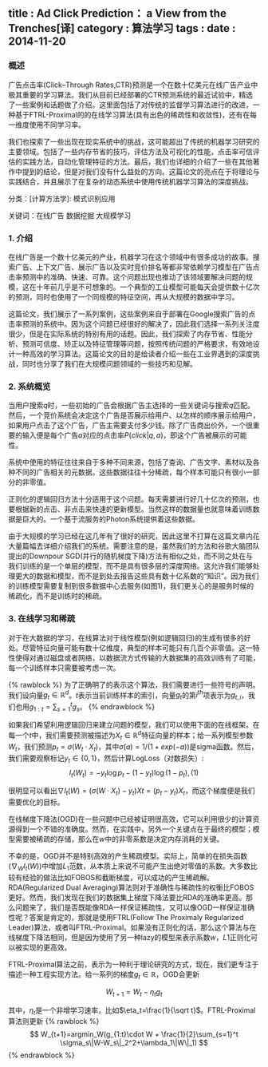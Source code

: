title    : Ad Click Prediction： a View from the Trenches[译]
category : 算法学习
tags     : 
date     : 2014-11-20
---

### 概述

广告点击率(Click–Through Rates,CTR)预测是一个在数十亿美元在线广告产业中极其重要的学习算法。我们从目前已经部署的CTR预测系统的最近试验中，精选了一些案例和话题做了介绍。这里面包括了对传统的监督学习算法进行的改进，一种基于FTRL-Proximal的的在线学习算法(具有出色的稀疏性和收敛性)，还有在每一维度使用不同学习率。

我们也探索了一些出现在现实系统中的挑战，这可能超出了传统的机器学习研究的主要领域。包括了一些内存节省的技巧，评估方法及可视化的性能，点击率可信评估的实践方法，自动化管理特征的方法。最后，我们也详细的介绍了一些在其他著作中提到的结论，但是对我们没有什么益处的方向。这篇论文的亮点在于将理论与实践结合，并且展示了在复杂的动态系统中使用传统机器学习算法的深度挑战。

分类：[计算方法学]: 模式识别应用

关键词：在线广告 数据挖掘 大规模学习

### 1. 介绍

在线广告是一个数十亿美元的产业，机器学习在这个领域中有很多成功的故事。搜索广告、上下文广告、展示广告以及实时竞价排名等都非常依赖学习模型在广告点击率预测中的准确、快速、可靠。这个问题出现也推动了该领域要解决问题的规模，这在十年前几乎是不可想象的。一个典型的工业模型可能每天会提供数十亿次的预测，同时也使用了一个同规模的特征空间，再从大规模的数据中学习。

这篇论文，我们展示了一系列案例，这些案例来自于部署在Google搜索广告的点击率预测的系统中。因为这个问题已经很好的解决了，因此我们选择一系列关注度很少，但是在实际系统的特别有用的话题。因此，我们探索了内存节省、性能分析、预测可信度、矫正以及特征管理等问题，按照传统问题的严格要求，有效地设计一种高效的学习算法。这篇论文的目的是给读者介绍一些在工业界遇到的深度挑战，同时也分享了我们在大规模问题领域的一些技巧和见解。

### 2. 系统概览

当用户搜索$q$时，一些初始的广告会根据广告主选择的一些关键词与搜索$q$匹配。然后，一个竞价系统会决定这个广告是否展示给用户、以怎样的顺序展示给用户，如果用户点击了这个广告，广告主需要支付多少钱。除了广告商出价外，一个很重要的输入便是每个广告$a$对应的点击率$P(click | q, a)$，即这个广告被展示的可能性。

系统中使用的特征往往来自于多种不同来源，包括了查询、广告文字、素材以及各种不同的广告相关的元数据。这些数据往往十分稀疏，每个样本可能只有很小一部分的非零值。

正则化的逻辑回归方法十分适用于这个问题。每天需要进行好几十亿次的预测，也要根据新的点击、非点击来快速的更新模型。当然这样的数据量也就意味着训练数据是巨大的。一个基于流服务的Photon系统提供着这些数据。

由于大规模的学习已经在这几年有了很好的研究，因此这里不打算在这篇文章内花大量篇幅去详细介绍我们的系统。需要注意的是，虽然我们的方法和谷歌大脑团队提出的Downpour SGD(并行的随机梯度下降)方法有相似之处，而不同之处在与我们训练的是一个单层的模型，而不是具有很多层的深度网络。这允许我们能够处理更大的数据和模型，而不是到处去报告这些具有数十亿系数的“知识”。因为我们的训练模型需要复制到很多数据中心去服务(如图1)，我们更关心的是服务时候的稀疏化，而不是训练时的稀疏。

### 3. 在线学习和稀疏

对于在大数据的学习，在线算法对于线性模型(例如逻辑回归)的生成有很多的好处。尽管特征向量可能有数十亿维度，典型的样本可能只有几百个非零值。这一特性使得对通过磁盘或者网络，以数据流方式传输的大数据集的高效训练有了可能，每一个训练样本只需要被考虑一次。

{% rawblock %}
为了正确明了的表示这个算法，我们需要进行一些符号的声明。我们设向量$g_t \in  \mathbb{R}^d$。$t$表示当前训练样本的索引，向量$g_t$的第$i^{th}$项表示为$g_{t,i}$，我们也用$g_{1:t}=\sum\nolimits_{s=1}^tg_s$。
{% endrawblock %}


如果我们希望利用逻辑回归来建立问题的模型，我们可以使用下面的在线框架。在每一个$t$中，我们需要预测被描述为$X_t \in \mathbb{R}^d$特征向量的样本；给一系列模型参数$W_t$，我们预测$p_t=\sigma(W_t\cdot X_t)$，其中$\sigma(a)=1/(1+exp(-a))$是sigma函数。然后，我们需要观察标记$y_t \in \lbrace 0,1 \rbrace$，然后计算LogLoss（对数损失）:
$$
l_t(W_t)=-y_t \log p_t-(1-y_t)\log(1-p_t), (1)
$$

很明显可以看出$\nabla l_t(W)=(\sigma(W\cdot X_t)-y_t)Xt=(p_t-y_t)X_t$，而这个梯度便是我们需要优化的目标。

在线梯度下降法(OGD)在一些问题中已经被证明很高效，它可以利用很少的计算资源得到一个不错的准确度。然而，在实践中，另外一个关键点在于最终的模型；模型需要被稀疏的存储，那么在$w$中的非零系数是决定内存消耗的关键。

不幸的是，OGD并不是特别高效的产生稀疏模型。实际上，简单的在损失函数($\nabla_Wl_t(W)$)中增加$L_1$范数，从本质上来说不可能产生出绝对零值的系数。大多数比较有经验的做法比如FOBOS和截断梯度，可以成功的产生稀疏解。RDA(Regularized Dual Averaging)算法则对于准确性与稀疏性的权衡比FOBOS更好。然而，我们发现在我们的数据集上梯度下降法要比RDA的准确率更高。那么问题来了，我们是否既能像RDA一样保证稀疏性，又可以像OGD一样保证准确性呢？答案是肯定的，那就是使用FTRL(Follow The Proximaly Regularized Leader)算法，或者叫FTRL-Proximal。如果没有正则化的话，那么这个算法与在线梯度下降法相同，但是因为使用了另一种lazy的模型来表示系数$w$，$L1$正则化可以被实现的更高效。

FTRL-Proximal算法之前，表示为一种利于理论研究的方式，现在，我们更专注于描述一种工程实现方法。给一系列的梯度$g_t \in \mathbb{R}$，OGD会更新

$$
W_{t+1}=W_t-\eta_tg_t
$$

其中，$\eta_t$是一个非增学习速率，比如$\eta_t=\frac{1}{\sqrt t}$。FTRL-Proximal算法则更新
{% rawblock %}
$$
W_{t+1}=argmin_W(g_{1:t}\cdot W + \frac{1}{2}\sum_{s=1}^t \sigma_s\|W-W_s\|_2^2+\lambda_1\|W\|_1)
$$
{% endrawblock %}

